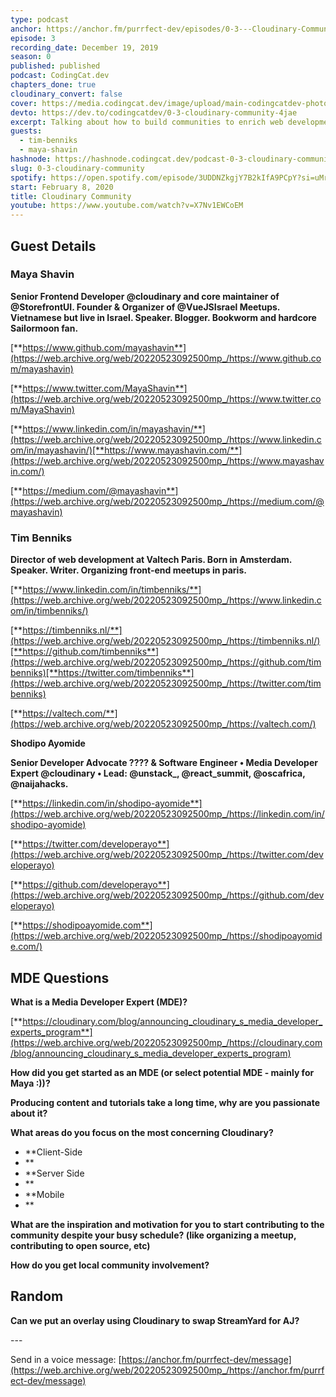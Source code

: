 ```yaml
---
type: podcast
anchor: https://anchor.fm/purrfect-dev/episodes/0-3---Cloudinary-Community-ea7rvq
episode: 3
recording_date: December 19, 2019
season: 0
published: published
podcast: CodingCat.dev
chapters_done: true
cloudinary_convert: false
cover: https://media.codingcat.dev/image/upload/main-codingcatdev-photo/mpet4yeyvpfmuaopdbeh.png
devto: https://dev.to/codingcatdev/0-3-cloudinary-community-4jae
excerpt: Talking about how to build communities to enrich web development.
guests:
  - tim-benniks
  - maya-shavin
hashnode: https://hashnode.codingcat.dev/podcast-0-3-cloudinary-community
slug: 0-3-cloudinary-community
spotify: https://open.spotify.com/episode/3UDDNZkgjY7B2kIfA9PCpY?si=uMrXstzdTZyjIUT2F-fu8g
start: February 8, 2020
title: Cloudinary Community
youtube: https://www.youtube.com/watch?v=X7Nv1EWCoEM
---
```


## **Guest Details**

### **Maya Shavin**

**Senior Frontend Developer @cloudinary and core maintainer of @StorefrontUI. Founder & Organizer of @VueJSIsrael Meetups. Vietnamese but live in Israel. Speaker. Blogger. Bookworm and hardcore Sailormoon fan.**

[**https://www.github.com/mayashavin**](https://web.archive.org/web/20220523092500mp_/https://www.github.com/mayashavin)

[**https://www.twitter.com/MayaShavin**](https://web.archive.org/web/20220523092500mp_/https://www.twitter.com/MayaShavin)

[**https://www.linkedin.com/in/mayashavin/**](https://web.archive.org/web/20220523092500mp_/https://www.linkedin.com/in/mayashavin/)[**https://www.mayashavin.com/**](https://web.archive.org/web/20220523092500mp_/https://www.mayashavin.com/)

[**https://medium.com/@mayashavin**](https://web.archive.org/web/20220523092500mp_/https://medium.com/@mayashavin)

### **Tim Benniks**

**Director of web development at Valtech Paris. Born in Amsterdam. Speaker. Writer. Organizing front-end meetups in paris.**

[**https://www.linkedin.com/in/timbenniks/**](https://web.archive.org/web/20220523092500mp_/https://www.linkedin.com/in/timbenniks/)

[**https://timbenniks.nl/**](https://web.archive.org/web/20220523092500mp_/https://timbenniks.nl/)[**https://github.com/timbenniks**](https://web.archive.org/web/20220523092500mp_/https://github.com/timbenniks)[**https://twitter.com/timbenniks**](https://web.archive.org/web/20220523092500mp_/https://twitter.com/timbenniks)

[**https://valtech.com/**](https://web.archive.org/web/20220523092500mp_/https://valtech.com/)

**Shodipo Ayomide**

**Senior Developer Advocate ???? & Software Engineer • Media Developer Expert @cloudinary • Lead: @unstack\_, @react_summit, @oscafrica, @naijahacks.**

[**https://linkedin.com/in/shodipo-ayomide**](https://web.archive.org/web/20220523092500mp_/https://linkedin.com/in/shodipo-ayomide)

[**https://twitter.com/developerayo**](https://web.archive.org/web/20220523092500mp_/https://twitter.com/developerayo)

[**https://github.com/developerayo**](https://web.archive.org/web/20220523092500mp_/https://github.com/developerayo)

[**https://shodipoayomide.com**](https://web.archive.org/web/20220523092500mp_/https://shodipoayomide.com/)

## **MDE Questions**

**What is a Media Developer Expert (MDE)?**

[**https://cloudinary.com/blog/announcing_cloudinary_s_media_developer_experts_program**](https://web.archive.org/web/20220523092500mp_/https://cloudinary.com/blog/announcing_cloudinary_s_media_developer_experts_program)

**How did you get started as an MDE (or select potential MDE - mainly for Maya :))?**

**Producing content and tutorials take a long time, why are you passionate about it?**

**What areas do you focus on the most concerning Cloudinary?**

- \*\*Client-Side
- \*\*
- \*\*Server Side
- \*\*
- \*\*Mobile
- \*\*

**What are the inspiration and motivation for you to start contributing to the community despite your busy schedule? (like organizing a meetup, contributing to open source, etc)**

**How do you get local community involvement?**

## **Random**

**Can we put an overlay using Cloudinary to swap StreamYard for AJ?**

\---

Send in a voice message: [https://anchor.fm/purrfect-dev/message](https://web.archive.org/web/20220523092500mp_/https://anchor.fm/purrfect-dev/message)

